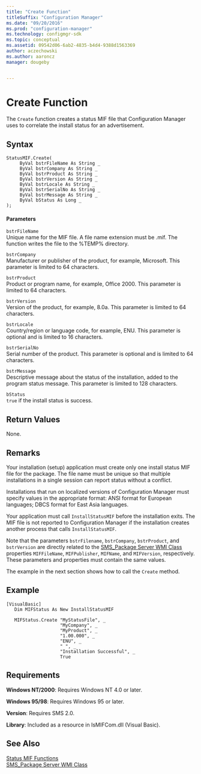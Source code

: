 ```yaml
---
title: "Create Function"
titleSuffix: "Configuration Manager"
ms.date: "09/20/2016"
ms.prod: "configuration-manager"
ms.technology: configmgr-sdk
ms.topic: conceptual
ms.assetid: 09542d06-6ab2-4835-b4d4-9388d1563369
author: aczechowski
ms.author: aaroncz
manager: dougeby


---
```

# Create Function
The `Create` function creates a status MIF file that Configuration Manager uses to correlate the install status for an advertisement.  

## Syntax  

```  
StatusMIF.Create(  
     ByVal bstrFileName As String _  
     ByVal bstrCompany As String _  
     ByVal bstrProduct As String _  
     ByVal bstrVersion As String _  
     ByVal bstrLocale As String _  
     ByVal bstrSerialNo As String _  
     ByVal bstrMessage As String _  
     ByVal bStatus As Long _  
);  
```  

#### Parameters  
 `bstrFileName`  
 Unique name for the MIF file. A file name extension must be .mif. The function writes the file to the %TEMP% directory.  

 `bstrCompany`  
 Manufacturer or publisher of the product, for example, Microsoft. This parameter is limited to 64 characters.  

 `bstrProduct`  
 Product or program name, for example, Office 2000. This parameter is limited to 64 characters.  

 `bstrVersion`  
 Version of the product, for example, 8.0a. This parameter is limited to 64 characters.  

 `bstrLocale`  
 Country/region or language code, for example, ENU. This parameter is optional and is limited to 16 characters.  

 `bstrSerialNo`  
 Serial number of the product. This parameter is optional and is limited to 64 characters.  

 `bstrMessage`  
 Descriptive message about the status of the installation, added to the program status message. This parameter is limited to 128 characters.  

 `bStatus`  
 `true` if the install status is success.  

## Return Values  
 None.  

## Remarks  
 Your installation (setup) application must create only one install status MIF file for the package. The file name must be unique so that multiple installations in a single session can report status without a conflict.  

 Installations that run on localized versions of Configuration Manager must specify values in the appropriate format: ANSI format for European languages; DBCS format for East Asia languages.  

 Your application must call `InstallStatusMIF` before the installation exits. The MIF file is not reported to Configuration Manager if the installation creates another process that calls `InstallStatusMIF`.  

 Note that the parameters `bstrFilename`, `bstrCompany`, `bstrProduct`, and `bstrVersion` are directly related to the [SMS_Package Server WMI Class](../../../../../develop/reference/core/servers/configure/sms_package-server-wmi-class.md) properties `MIFFileName`, `MIFPublisher`, `MIFName`, and `MIFVersion`, respectively. These parameters and properties must contain the same values.  

 The example in the next section shows how to call the `Create` method.  

## Example  

```  
[VisualBasic]  
   Dim MIFStatus As New InstallStatusMIF  

   MIFStatus.Create "MyStatusFile", _  
                    "MyCompany", _  
                    "MyProduct", _  
                    "1.00.000", _  
                    "ENU", _  
                    " ", _  
                    "Installation Successful", _  
                    True  
```  

## Requirements  
 **Windows NT/2000**: Requires Windows NT 4.0 or later.  

 **Windows 95/98**: Requires Windows 95 or later.  

 **Version**: Requires SMS 2.0.  

 **Library**: Included as a resource in IsMIFCom.dll (Visual Basic).  

## See Also  
 [Status MIF Functions](../../../../../develop/reference/core/servers/manage/status-mif-functions.md)   
 [SMS_Package Server WMI Class](../../../../../develop/reference/core/servers/configure/sms_package-server-wmi-class.md)
